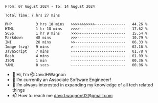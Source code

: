 <!--START_SECTION:waka-->

```txt
From: 07 August 2024 - To: 14 August 2024

Total Time: 7 hrs 27 mins

PHP           3 hrs 18 mins   >>>>>>>>>>>--------------   44.26 %
HTML          1 hr 18 mins    >>>>---------------------   17.62 %
SCSS          1 hr 9 mins     >>>>---------------------   15.54 %
Markdown      48 mins         >>>----------------------   10.79 %
INI           28 mins         >>-----------------------   06.33 %
Image (svg)   9 mins          >------------------------   02.16 %
JavaScript    7 mins          -------------------------   01.78 %
Bash          4 mins          -------------------------   01.09 %
JSON          1 min           -------------------------   00.36 %
YAML          0 secs          -------------------------   00.06 %
```

<!--END_SECTION:waka-->

- 👋 Hi, I’m @DavidHWagnon
- 👀 I’m currently an Associate Software Engineeer!
- 🌱 I’m always interested in expanding my knowledge of all tech related things
- 📫 How to reach me david.wagnon02@gmail.com

<!---
DavidHWagnon/DavidHWagnon is a ✨ special ✨ repository because its `README.md` (this file) appears on your GitHub profile.
You can click the Preview link to take a look at your changes.
--->

